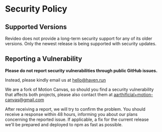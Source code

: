 # Security Policy

## Supported Versions

Revideo does not provide a long-term security support for any of its older
versions. Only the newest release is being supported with security updates.

## Reporting a Vulnerability

**Please do not report security vulnerabilities through public GitHub issues.**

Instead, please kindly email us at [hello@haven.run](mailto:hello@haven.run)

We are a fork of Motion Canvas, so should you find a security vulnerability that
affects both projects, please also contact them at
[aarthificial+motion-canvas@gmail.com](mailto:aarthificial+motion-canvas@gmail.com)

After receiving a report, we will try to confirm the problem. You should receive
a response within 48 hours, informing you about our plans concerning the
reported issue. If applicable, a fix for the current release we'll be prepared
and deployed to npm as fast as possible.
